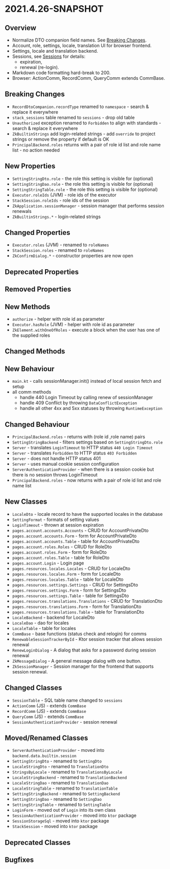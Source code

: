 # 2021.4.26-SNAPSHOT

## Overview

* Normalize DTO companion field names. See [Breaking Changes](#Breaking-Changes).
* Account, role, settings, locale, translation UI for browser frontend.
* Settings, locale and translation backend.
* Sessions, see [Sessions](../guides/Sessions.md) for details:
  * expiration,
  * renewal (re-login).
* Markdown code formatting hard-break to 200.
* Browser: ActionComm, RecordComm, QueryComm extends CommBase.

## Breaking Changes

* `RecordDtoCompanion.recordType` renamed to `namespace` - search & replace it everywhere
* `stack_sessions` table renamed to `sessions` - drop old table
* `Unauthorized` exception renamed to `Forbidden` to align with standards - search & replace it everywhere
* `ZkBuiltinStrings` add login-related strings - add `override` to project strings or remove the property if default is OK
* `PrincipalBackend.roles` returns with a pair of role id list and role name list - no action needed

## New Properties

* `SettingStringDto.role` - the role this setting is visible for (optional)
* `SettingStringDao.role` - the role this setting is visible for (optional)
* `SettingStringTable.role` - the role this setting is visible for (optional)
* `Executor.roleIds` (JVM) - role ids of the executor
* `StackSession.roleIds` - role ids of the session
* `ZkApplication.sessionManager` - session manager that performs session renewals
* `ZkBuiltinStrings.*` - login-related strings

## Changed Properties

* `Executor.roles` (JVM) - renamed to `roleNames`
* `StackSession.roles` - renamed to `roleNames`
* `ZkConfirmDialog.*` - constructor properties are now open

## Deprecated Properties

## Removed Properties

## New Methods

* `authorize` - helper with role id as parameter
* `Executor.hasRole` (JVM) - helper with role id as parameter
* `ZkElement.withOneOfRoles` - execute a block when the user has one of the supplied roles

## Changed Methods

## New Behaviour

* `main.kt` - calls sessionManager.init() instead of local session fetch and setup
* all comm methods
  * handle 440 Login Timeout by calling renew of sessionManager
  * handle 409 Conflict by throwing `DataConflictException`
  * handle all other 4xx and 5xx statuses by throwing `RuntimeException`

## Changed Behaviour

* `PrincipalBackend.roles` - returns with (role id ,role name) pairs
* `SettingStringBackend` - filters settings based on `SettingStringDto.role`
* `Server` - translates `LoginTimeout` to HTTP status `440 Login Timeout`
* `Server` - translates `Forbidden` to HTTP status `403 Forbidden`
* `Server` - does not handle HTTP status 401
* `Server` - uses manual cookie session configuration
* `ServerAuthenticationProvider` - when there is a session cookie but there is no session throws LoginTimeout
* `PrincipalBackend.roles` - now returns with a pair of role id list and role name list

## New Classes

* `LocaleDto` - locale record to have the supported locales in the database
* `SettingFormat` - formats of setting values
* `LoginTimeout` - thrown at session expiration
* `pages.account.accounts.Accounts` - CRUD for AccountPrivateDto
* `pages.account.accounts.Form` - form for AccountPrivateDto
* `pages.account.accounts.Table` - table for AccountPrivateDto
* `pages.account.roles.Roles` - CRUD for RoleDto
* `pages.account.roles.Form` - form for RoleDto
* `pages.account.roles.Table` - table for RoleDto
* `pages.account.Login` - Login page
* `pages.resources.locales.Locales` - CRUD for LocaleDto
* `pages.resources.locales.Form` - form for LocaleDto
* `pages.resources.locales.Table` - table for LocaleDto
* `pages.resources.settings.Settings` - CRUD for SettingsDto
* `pages.resources.settings.Form` - form for SettingsDto
* `pages.resources.settings.Table` - table for SettingsDto
* `pages.resources.translations.Translations` - CRUD for TranslationDto
* `pages.resources.translations.Form` - form for TranslationDto
* `pages.resources.translations.Table` - table for TranslationDto
* `LocaleBackend` - backend for LocaleDto
* `LocaleDao` - dao for locales
* `LocaleTable` - table for locales
* `CommBase` - base functions (status check and relogin) for comms
* `RenewableSessionTrackerById` - Ktor session tracker that allows session renewal
* `RenewLoginDialog` - A dialog that asks for a password during session renewal
* `ZkMessageDialog` - A general message dialog with one button.
* `ZkSessionManager` - Session manager for the frontend that supports session renewal.

## Changed Classes

* `SessionTable` - SQL table name changed to `sessions`
* `ActionComm` (JS) - extends `CommBase`
* `RecordComm` (JS) - extends `CommBase`
* `QueryComm` (JS) - extends `CommBase`
* `SessionAuthenticationProvider` - session renewal

## Moved/Renamed Classes

* `ServerAuthenticationProvider` - moved into `backend.data.builtin.session`
* `SettingStringDto` - renamed to `SettingDto`
* `LocaleStringDto` - renamed to `TranslationDto`
* `StringsByLocale` - renamed to `TranslationsByLocale`
* `LocaleStringBackend` - renamed to `TranslationBackend`
* `LocaleStringDao` - renamed to `TranslationDao`
* `LocaleStringTable` - renamed to `TranslationTable`
* `SettingStringBackend` - renamed to `SettingBackend`
* `SettingStringDao` - renamed to `SettingDao`
* `SettingStringTable` - renamed to `SettingTable`
* `LoginForm` - moved out of `Login` into its own class
* `SessionAuthenticationProvider` - moved into `ktor` package
* `SessionStorageSql` - moved into `ktor` package
* `StackSession` - moved into `ktor` package

## Deprecated Classes

## Bugfixes
